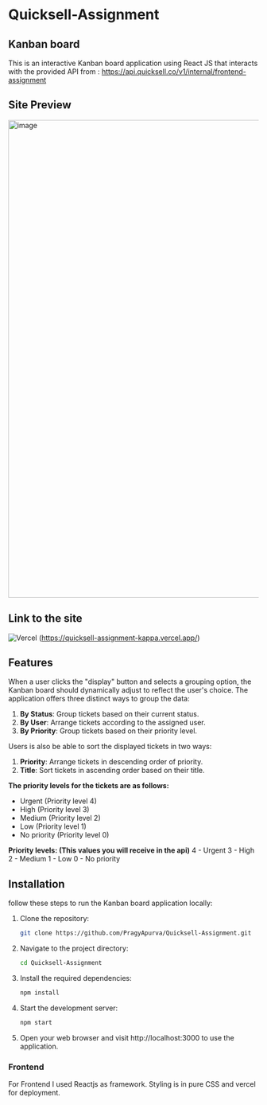 # Quicksell-Assignment

## Kanban board
This is an interactive Kanban board application using React JS that interacts with the provided API from : https://api.quicksell.co/v1/internal/frontend-assignment

## Site Preview
<img width="960" alt="image" src="https://github.com/PragyApurva/Quicksell-Assignment/blob/026cd3e90c3dd5fef8e702216a6f76f723d795b3/public/demo.png">

## Link to the site

![Vercel](https://quicksell-assignment-kappa.vercel.app/?app=quicksell-assignment-kappa.vercel-badge) (https://quicksell-assignment-kappa.vercel.app/)

## Features
When a user clicks the "display" button and selects a grouping option, the Kanban board should dynamically adjust to reflect the user's choice.
The application offers three distinct ways to group the data:

1. **By Status**: Group tickets based on their current status.
2. **By User**: Arrange tickets according to the assigned user.
3. **By Priority**: Group tickets based on their priority level.

Users is also be able to sort the displayed tickets in two ways:

1. **Priority**: Arrange tickets in descending order of priority.
2. **Title**: Sort tickets in ascending order based on their title.
   
**The priority levels for the tickets are as follows:**

- Urgent (Priority level 4)
- High (Priority level 3)
- Medium (Priority level 2)
- Low (Priority level 1)
- No priority (Priority level 0)

**Priority levels: (This values you will receive in the api)**
4 - Urgent
3 - High
2 - Medium
1 - Low
0 - No priority

## Installation

follow these steps to run the Kanban board application locally:

1. Clone the repository:
   ```bash
   git clone https://github.com/PragyApurva/Quicksell-Assignment.git
   ```
   
2. Navigate to the project directory:
    ```bash
    cd Quicksell-Assignment
    ```

3. Install the required dependencies:
    ```bash
    npm install
    ```
4. Start the development server:
    ```bash
    npm start
    ```
5. Open your web browser and visit http://localhost:3000 to use the application.
   
### Frontend

For Frontend I used Reactjs as framework. Styling is in pure CSS and vercel for deployment.
